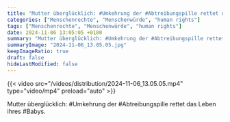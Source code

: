 ```yaml
---
title: "Mutter überglücklich: #Umkehrung der #Abtreibungspille rettet das Leben ihres #Babys. "
categories: ["Menschenrechte", "Menschenwürde", "human rights"]
tags: ["Menschenrechte", "Menschenwürde", "human rights"]
date: 2024-11-06 13:05:05 +0100
summary: "Mutter überglücklich: #Umkehrung der #Abtreibungspille rettet das Leben ihres #Babys. "
summaryImage: "2024-11-06_13.05.05.jpg"
keepImageRatio: true
draft: false
hideLastModified: false
---
```


{{< video src="/videos/distribution/2024-11-06_13.05.05.mp4" type="video/mp4" preload="auto" >}}

Mutter überglücklich: #Umkehrung der #Abtreibungspille rettet das Leben ihres #Babys. 